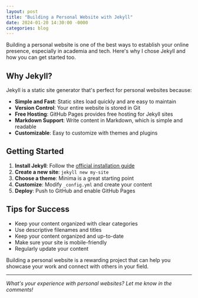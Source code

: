 ```yaml
---
layout: post
title: "Building a Personal Website with Jekyll"
date: 2024-01-20 14:30:00 -0000
categories: blog
---
```


Building a personal website is one of the best ways to establish your online presence, especially in academia and tech. Here's why I chose Jekyll and how you can get started too.

## Why Jekyll?

Jekyll is a static site generator that's perfect for personal websites because:

- **Simple and Fast**: Static sites load quickly and are easy to maintain
- **Version Control**: Your entire website is stored in Git
- **Free Hosting**: GitHub Pages provides free hosting for Jekyll sites
- **Markdown Support**: Write content in Markdown, which is simple and readable
- **Customizable**: Easy to customize with themes and plugins

## Getting Started

1. **Install Jekyll**: Follow the [official installation guide](https://jekyllrb.com/docs/installation/)
2. **Create a new site**: `jekyll new my-site`
3. **Choose a theme**: Minima is a great starting point
4. **Customize**: Modify `_config.yml` and create your content
5. **Deploy**: Push to GitHub and enable GitHub Pages

## Tips for Success

- Keep your content organized with clear categories
- Use descriptive filenames and titles
- Keep your content organized and up-to-date
- Make sure your site is mobile-friendly
- Regularly update your content

Building a personal website is a rewarding project that can help you showcase your work and connect with others in your field.

---

*What's your experience with personal websites? Let me know in the comments!*
